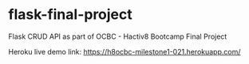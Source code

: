 # flask-final-project
Flask CRUD API as part of OCBC - Hactiv8 Bootcamp Final Project

Heroku live demo link: https://h8ocbc-milestone1-021.herokuapp.com/
